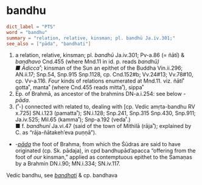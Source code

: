 # bandhu

``` toml
dict_label = "PTS"
word = "bandhu"
summary = "relation, relative, kinsman; pl. bandhū Ja.iv.301;"
see_also = ["pāda", "bandhati"]
```

1. a relation, relative, kinsman; pl. *bandhū* Ja.iv.301; Pv\-a.86 (= ñātī) & *bandhavo* Cnd.455 (where Mnd.11 in id. p. reads *bandhū)  
   ■ Ādicca˚*; kinsman of the Sun an epithet of the Buddha Vin.ii.296; AN.ii.17; Snp.54, Snp.915 Snp.1128, cp. Cnd.152#b; Vv.24#13; Vv.78#10, cp. Vv\-a.116. *Four* kinds of relations enumerated at Mnd.11. viz. ñāti˚ gotta˚, manta˚ (where Cnd.455 reads mitta˚), sippa˚
2. Ep. of Brahmā, as ancestor of the brahmins DN\-a.i.254: see below *\-pāda*.
3. (˚\-) connected with related to, dealing with [cp. Vedic amṛta\-bandhu RV x.725] SN.i.123 (pamatta˚); SN.i.128; Snp.241, Snp.315 Snp.430, Snp.911; Ja.iv.525; Mil.65 (kamma˚); Snp\-a.192 (veda˚.)  
   ■ f. *bandhunī* Ja.vi.47 (said of the town of Mithilā (rāja˚); explained by C. as “rāja\-ñātakeh’eva puṇṇā”).

* *\-[pāda](pāda.md)* the foot of Brahma, from which the Śūdras are said to have originated (cp. Sk. pādaja), in cpd bandhupād’apacca “offering from the foot of *our* kinsman,” applied as contemptuous epithet to the Samaṇas by a Brahmin DN.i.90; MN.i.334; SN.iv.117.

Vedic bandhu, see *[bandhati](bandhati.md)* & cp. bandhava

